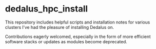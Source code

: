 # dedalus_hpc_install
This repository includes helpful scripts and installation notes for various clusters I've had the pleasure of installing
Dedalus on. 

Contributions eagerly welcomed, especially in the form of more efficient software stacks or updates as modules become
deprecated.
